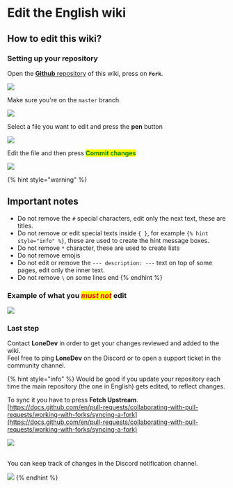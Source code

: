 # Edit the English wiki

## How to edit this wiki?

### Setting up your repository

Open the [**Github** repository](https://github.com/LoneDev6/Wiki-ItemsAdder) of this wiki, press on **`Fork`**.&#x20;

![](<../.gitbook/assets/Froking-wiki.png>)

Make sure you're on the `master` branch.

![](<../.gitbook/assets/image (60) (1) (1).png>)

Select a file you want to edit and press the **pen** button

![](<../.gitbook/assets/image (69).png>)

Edit the file and then press <mark style="color:green;">**Commit changes**</mark>

![](<../.gitbook/assets/image (67).png>)

{% hint style="warning" %}
## Important notes

* Do not remove the `#` special characters, edit only the next text, these are titles.
* Do not remove or edit special texts inside `{ }`, for example `{% hint style="info" %}`, these are used to create the hint message boxes.
* Do not remove `*` character, these are used to create lists
* Do not remove emojis
* Do not edit or remove the `--- description: ---` text on top of some pages, edit only the inner text.
* Do not remove `\` on some lines end
{% endhint %}

### Example of what you _<mark style="color:red;">must not</mark>_ edit

![](<../.gitbook/assets/image (80).png>)

### Last step

Contact **LoneDev** in order to get your changes reviewed and added to the wiki.\
Feel free to ping **LoneDev** on the Discord or to open a support ticket in the community channel.

{% hint style="info" %}
Would be good if you update your repository each time the main repository (the one in English) gets edited, to reflect changes.

To sync it you have to press **Fetch Upstream**.\
[https://docs.github.com/en/pull-requests/collaborating-with-pull-requests/working-with-forks/syncing-a-fork](https://docs.github.com/en/pull-requests/collaborating-with-pull-requests/working-with-forks/syncing-a-fork)

![](<../.gitbook/assets/image (88).png>)

\
You can keep track of changes in the Discord notification channel.

![](<../.gitbook/assets/image (73).png>)
{% endhint %}
